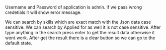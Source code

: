 Username and Password of application is admin.
If we pass wrong credetials it will show error message.

We can search by skills which are exact match with the Json data case sensitive.
We can search by Applied for as well it is not case sensitive.
After type anything in the search press enter to get the result data otherwise it wont work.
After get the result there is a clear button so we can go to the default state.

